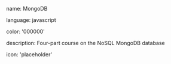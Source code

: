 name: MongoDB

language: javascript

color: '000000'

description: Four-part course on the NoSQL MongoDB database

icon: 'placeholder'
